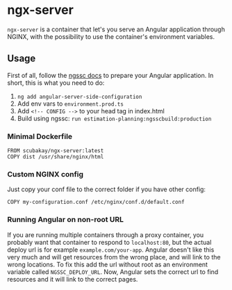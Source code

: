 # ngx-server

`ngx-server` is a container that let's you serve an Angular application through NGINX, with the 
possibility to use the container's environment variables.

## Usage

First of all, follow the [ngssc docs](https://github.com/kyubisation/angular-server-side-configuration) to prepare your Angular application.
In short, this is what you need to do:

1. `ng add angular-server-side-configuration`
1. Add env vars to `environment.prod.ts`
1. Add `<!-- CONFIG -->` to your head tag in index.html
1. Build using ngssc: `run estimation-planning:ngsscbuild:production`

### Minimal Dockerfile

```
FROM scubakay/ngx-server:latest
COPY dist /usr/share/nginx/html
```

### Custom NGINX config

Just copy your conf file to the correct folder if you have other config:

```
COPY my-configuration.conf /etc/nginx/conf.d/default.conf
```

### Running Angular on non-root URL

If you are running multiple containers through a proxy container, you probably want that container to respond to 
`localhost:80`, but the actual deploy url is for example `example.com/your-app`. Angular doesn't like this very much
and will get resources from the wrong place, and will link to the wrong locations. To fix this add the url without
root as an environment variable called `NGSSC_DEPLOY_URL`. Now, Angular sets the correct url to find resources and 
it will link to the correct pages.
